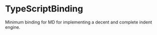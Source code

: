 TypeScriptBinding
=================

Minimum binding for MD for implementing a decent and complete indent engine.